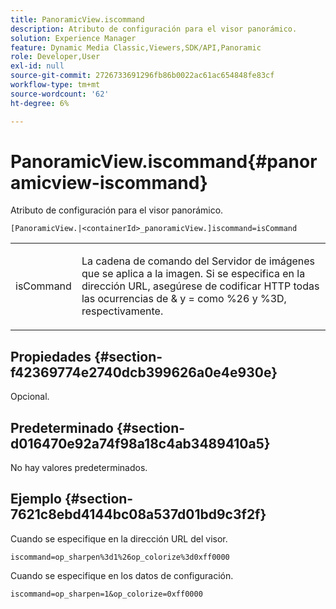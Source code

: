 ```yaml
---
title: PanoramicView.iscommand
description: Atributo de configuración para el visor panorámico.
solution: Experience Manager
feature: Dynamic Media Classic,Viewers,SDK/API,Panoramic
role: Developer,User
exl-id: null
source-git-commit: 2726733691296fb86b0022ac61ac654848fe83cf
workflow-type: tm+mt
source-wordcount: '62'
ht-degree: 6%

---
```


# PanoramicView.iscommand{#panoramicview-iscommand}

Atributo de configuración para el visor panorámico.

` [PanoramicView.|<containerId>_panoramicView.]iscommand=isCommand `

<table id="table_43A84C1044574A6FAB8CE67D71AAD5EC"> 
 <tbody> 
  <tr> 
   <td colname="col1"> <p> <span class="codeph"> <span class="varname"> isCommand</span> </span> </p> </td> 
   <td colname="col2"> <p> La cadena de comando del Servidor de imágenes que se aplica a la imagen.  Si se especifica en la dirección URL, asegúrese de codificar HTTP todas las ocurrencias de <span class="codeph"> &amp;</span> y <span class="codeph"> =</span> como <span class="codeph"> %26</span> y <span class="codeph"> %3D</span>, respectivamente. </p> </td> 
  </tr> 
 </tbody> 
</table>


## Propiedades {#section-f42369774e2740dcb399626a0e4e930e}

Opcional.

## Predeterminado {#section-d016470e92a74f98a18c4ab3489410a5}

No hay valores predeterminados.

## Ejemplo {#section-7621c8ebd4144bc08a537d01bd9c3f2f}

Cuando se especifique en la dirección URL del visor.

```
iscommand=op_sharpen%3d1%26op_colorize%3d0xff0000
```

Cuando se especifique en los datos de configuración.

```
iscommand=op_sharpen=1&op_colorize=0xff0000
```
